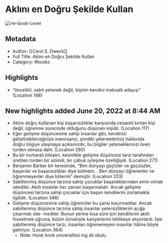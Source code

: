 # Aklını en Doğru Şekilde Kullan

![rw-book-cover](https://readwise-assets.s3.amazonaws.com/static/images/default-book-icon-5.25188386e520.png)

## Metadata
- Author: [[Carol S. Dweck]]
- Full Title: Aklını en Doğru Şekilde Kullan
- Category: #books

## Highlights
- “öncelikli, sabit yetenek değil, kişinin kendini maksatlı adayışı” (Location 148)
## New highlights added June 20, 2022 at 8:44 AM
- Aklını doğru kullanan kişi başarısızlıklar karşısında cesareti kırılan kişi değil, öğrenme sürecinde olduğunu düşünen kişidir. (Location 117)
- Eğer gelişme düşüncesine sahip insanlar gibi, kendinizi geliştirebileceğinize inanırsanız, şimdiki yetenekleriniz hakkında doğru bilgiye ulaşmaya açıksınızdır, bu bilgiler yeteneklerinizi öven türden olmasa dahi. (Location 260)
- Bu bir numaralı bileşen, kesinlikle gelişme düşüncesi tarzı tarafından üretilen türden bir azimdi, bir çabuk iyileşme özelliğiydi. (Location 271)
- Benjamin Barber bir keresinde, “Ben dünyayı güçlüler ve güçsüzler, başarılar ve başarısızlıklar diye bölmem... Ben dünyayı öğrenenler ve öğrenmeyenler diye bölerim” demiştir. (Location 333)
- Sabitlenmiş düşünce tarzına sahip çocuklar başardıklarından emin olmak istediler. Akıllı insanlar her zaman başarmalıdır. Ancak gelişme düşüncesi tarzına sahip çocuklar için başarı kendilerini zorlamakla ilgilidir. (Location 346)
- Gelişme düşüncesine sahip öğrenciler bu şansı kaçırmadılar. Ancak sabitlenmiş düşünce tarzına sahip insanlar yetersizliklerini açığa çıkarmak iste- mediler. Bunun yerine kısa süre için kendilerini akıllı hissetmek uğruna, bütün üniversite kariyerlerini tehlikeye atıyorlardı. İşte sabitlenmiş düşünce tarzı, insanları öğrenemeyen insanlar hâline böyle getiriyor. (Location 364)
    - Note: Honk honk univeraifesi ing dil okulu
